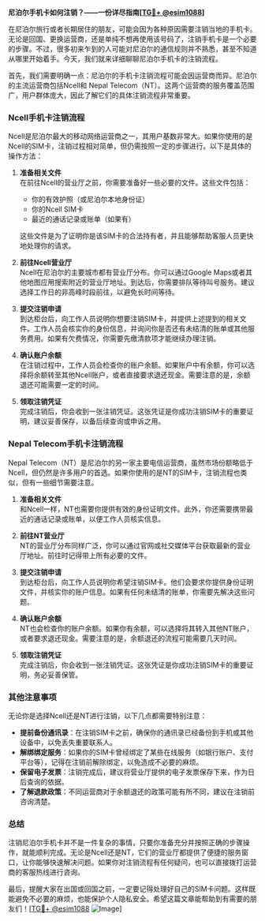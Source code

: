 **尼泊尔手机卡如何注销？——一份详尽指南[[TG💪+ @esim1088](https://t.me/s/esim1088)]**

在尼泊尔旅行或者长期居住的朋友，可能会因为各种原因需要注销当地的手机卡。无论是回国、更换运营商，还是单纯不想再使用该号码了，注销手机卡是一个必要的步骤。不过，很多初来乍到的人可能对尼泊尔的通信规则并不熟悉，甚至不知道从哪里开始着手。今天，我们就来详细聊聊尼泊尔手机卡的注销流程。

首先，我们需要明确一点：尼泊尔的手机卡注销流程可能会因运营商而异。尼泊尔的主流运营商包括Ncell和 Nepal Telecom（NT）。这两个运营商的服务覆盖范围广，用户群体庞大，因此了解它们的具体注销流程非常重要。

### Ncell手机卡注销流程

Ncell是尼泊尔最大的移动网络运营商之一，其用户基数非常大。如果你使用的是Ncell的SIM卡，注销过程相对简单，但仍需按照一定的步骤进行。以下是具体的操作方法：

1. **准备相关文件**  
   在前往Ncell的营业厅之前，你需要准备好一些必要的文件。这些文件包括：
   - 你的有效护照（或尼泊尔本地身份证）
   - 你的Ncell SIM卡
   - 最近的通话记录或账单（如果有）

   这些文件是为了证明你是该SIM卡的合法持有者，并且能够帮助客服人员更快地处理你的请求。

2. **前往Ncell营业厅**  
   Ncell在尼泊尔的主要城市都有营业厅分布。你可以通过Google Maps或者其他地图应用搜索附近的营业厅地址。到达后，你需要排队等待叫号服务。建议选择工作日的非高峰时段前往，以避免长时间等待。

3. **提交注销申请**  
   到达柜台后，向工作人员说明你想要注销SIM卡，并提供上述提到的相关文件。工作人员会核实你的身份信息，并询问你是否还有未结清的账单或其他服务费用。如果有欠费情况，你需要先缴清款项才能继续办理注销。

4. **确认账户余额**  
   在注销过程中，工作人员会检查你的账户余额。如果账户中有余额，你可以选择将余额转至其他Ncell账户，或者直接要求退还现金。需要注意的是，余额退还可能需要一定的时间。

5. **领取注销凭证**  
   完成注销后，你会收到一张注销凭证。这张凭证是你成功注销SIM卡的重要证明，建议妥善保存，以备后续查询或申诉之用。

### Nepal Telecom手机卡注销流程

Nepal Telecom（NT）是尼泊尔的另一家主要电信运营商，虽然市场份额略低于Ncell，但仍然是许多用户的首选。如果你使用的是NT的SIM卡，注销流程也类似，但有一些细节需要注意。

1. **准备相关文件**  
   和Ncell一样，NT也需要你提供有效的身份证明文件。此外，你还需要携带最近的通话记录或账单，以便工作人员核实信息。

2. **前往NT营业厅**  
   NT的营业厅分布同样广泛，你可以通过官网或社交媒体平台获取最新的营业厅地址。前往时记得带上所有必要的文件。

3. **提交注销申请**  
   到达柜台后，向工作人员说明你希望注销SIM卡。他们会要求你提供身份证明文件，并核实你的账户信息。如果有任何未结清的账单，你需要先解决这些问题。

4. **确认账户余额**  
   NT也会检查你的账户余额。如果你有余额，可以选择将其转入其他NT账户，或者要求退还现金。需要注意的是，余额退还的流程可能需要几天时间。

5. **领取注销凭证**  
   完成注销后，你会收到一张注销凭证。这张凭证是你成功注销SIM卡的重要证明，务必妥善保管。

### 其他注意事项

无论你是选择Ncell还是NT进行注销，以下几点都需要特别注意：

- **提前备份通讯录**：在注销SIM卡之前，确保你的通讯录已经备份到手机或其他设备中，以免丢失重要联系人。
- **解绑绑定服务**：如果你的SIM卡曾经绑定了某些在线服务（如银行账户、支付平台等），记得在注销前解除绑定，以免造成不必要的麻烦。
- **保留电子发票**：注销完成后，建议将营业厅提供的电子发票保存下来，作为日后查询的依据。
- **了解退款政策**：不同运营商对于余额退还的政策可能有所不同，建议在注销前咨询清楚。

### 总结

注销尼泊尔手机卡并不是一件复杂的事情，只要你准备充分并按照正确的步骤操作，就能顺利完成。无论是Ncell还是NT，它们的营业厅都提供了便捷的服务窗口，让你能够快速解决问题。如果你对注销流程有任何疑问，也可以直接拨打运营商的客服热线进行咨询。

最后，提醒大家在出国或回国之前，一定要记得处理好自己的SIM卡问题。这样既能避免不必要的麻烦，也能保护个人隐私安全。希望这篇文章能帮助到有需要的朋友们！[[TG💪+ @esim1088](https://t.me/s/esim1088) ![Image](https://i.postimg.cc/4NQfJmqS/Snipaste-2025-05-13-00-14-12.png)]